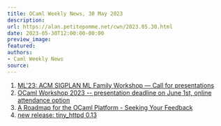 ```yaml
---
title: OCaml Weekly News, 30 May 2023
description:
url: https://alan.petitepomme.net/cwn/2023.05.30.html
date: 2023-05-30T12:00:00-00:00
preview_image:
featured:
authors:
- Caml Weekly News
source:
---
```


<ol><li><a href="https://alan.petitepomme.net/cwn/2023.05.30.html#1">ML'23: ACM SIGPLAN ML Family Workshop &mdash; Call for presentations</a></li><li><a href="https://alan.petitepomme.net/cwn/2023.05.30.html#2">OCaml Workshop 2023 -- presentation deadline on June 1st, online attendance option</a></li><li><a href="https://alan.petitepomme.net/cwn/2023.05.30.html#3">A Roadmap for the OCaml Platform - Seeking Your Feedback</a></li><li><a href="https://alan.petitepomme.net/cwn/2023.05.30.html#4">new release: tiny_httpd 0.13</a></li></ol>
